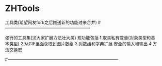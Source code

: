 # ZHTools
工具类(希望网友fork之后推送新的功能过来合并)
#————————————————————

 张行的工具集(求大家扩展方法壮大类)
 现功能包括
 1.取类私有变量(对象类型和基本类型)
 2.从GIF里面获取到图片数组
 3.对数组和字典扩展  安全的输入和输出
 4.方法交换宏
 
 #——————————————————————————
